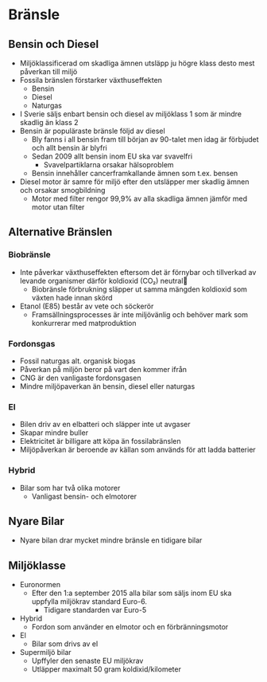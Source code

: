 # Bränsle

## Bensin och Diesel

* Miljöklassificerad om skadliga ämnen utsläpp ju högre klass desto mest påverkan till miljö
* Fossila bränslen förstarker växthuseffekten 
  * Bensin
  * Diesel
  * Naturgas
* I Sverie säljs enbart bensin och diesel av miljöklass 1 som är mindre skadlig än klass 2
* Bensin är populäraste bränsle följd av diesel
  * Bly fanns i all bensin fram till början av 90-talet men idag är förbjudet och allt bensin är blyfri
  * Sedan 2009 allt bensin inom EU ska var svavelfri
    * Svavelpartiklarna orsakar hälsoproblem
  * Bensin innehåller cancerframkallande ämnen som t.ex. bensen
* Diesel motor är samre för miljö efter den utsläpper mer skadlig ämnen och orsakar smogbildning
  * Motor med filter rengor 99,9% av alla skadliga ämnen jämför med motor utan filter 

## Alternative Bränslen

### Biobränsle

* Inte påverkar växthuseffekten eftersom det är förnybar och tillverkad av levande organismer därför koldioxid (CO₂) neutral
  * Biobränsle förbrukning släpper ut samma mängden koldioxid som växten hade innan skörd
* Etanol (E85) består av vete och söckerör
  * Framsällningsprocesses är inte miljövänlig och behöver mark som konkurrerar med matproduktion

### Fordonsgas

* Fossil naturgas alt. organisk biogas
* Påverkan på miljön beror på vart den kommer ifrån
* CNG är den vanligaste fordonsgasen
* Mindre miljöpaverkan än bensin, diesel eller naturgas

### El

* Bilen driv av en elbatteri och släpper inte ut avgaser
* Skapar mindre buller
* Elektricitet är billigare att köpa än fossilabränslen
* Miljöpåverkan är beroende av källan som används för att ladda batterier

### Hybrid

* Bilar som har två olika motorer
  * Vanligast bensin- och elmotorer

## Nyare Bilar

* Nyare bilan drar mycket mindre bränsle en tidigare bilar

## Miljöklasse

* Euronormen
  * Efter den 1:a september 2015 alla bilar som säljs inom EU ska uppfylla miljökrav standard Euro-6.
    * Tidigare standarden var Euro-5
* Hybrid
  * Fordon som använder en elmotor och en förbränningsmotor
* El
  * Bilar som drivs av el
* Supermiljö bilar
  * Upffyler den senaste EU miljökrav
  * Utläpper maximalt 50 gram koldixid/kilometer

